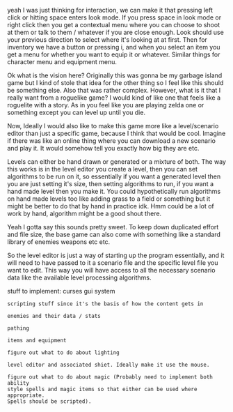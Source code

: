 yeah I was just thinking for interaction, we can make it that pressing left
click or hitting space enters look mode. If you press space in look mode or
right click then you get a contextual menu where you can choose to shoot at them
or talk to them / whatever if you are close enough.
Look should use your previous direction to select where it's looking at at
first.
Then for inventory we have a button or pressing i, and when you select an item
you get a menu for whether you want to equip it or whatever. Similar things for 
character menu and equipment menu.


Ok what is the vision here? Originally this was gonna be my garbage island game
but I kind of stole that idea for the other thing so I feel like this should be
something else. Also that was rather complex.
However, what is it that I really want from a roguelike game? I would kind of
like one that feels like a roguelite with a story. As in you feel like you are
playing zelda one or something except you can level up until you die.

Now, Ideally I would also like to make this game more like a level/scenario
editor than just a specific game, because I think that would be cool. Imagine
if there was like an online thing where you can download a new scenario and
play it. It would somehow tell you exactly how big they are etc.

Levels can either be hand drawn or generated or a mixture of both. The way this
works is in the level editor you create a level, then you can set algorithms
to be run on it, so essentially if you want a generated level then you are just
setting it's size, then setting algorithms to run, if you want a hand made level
then you make it. You could hypothetically run algorithms on hand made levels 
too like adding grass to a field or something but it might be better to do that
by hand in practice idk. Hmm could be a lot of work by hand, algorithm might be
a good shout there.

Yeah I gotta say this sounds pretty sweet. To keep down duplicated effort and
file size, the base game can also come with something like a standard library of
enemies weapons etc etc.

So the level editor is just a way of starting up the program essentially, and it
will need to have passed to it a scenario file and the specific level file you
want to edit. This way you will have access to all the necessary scenario data
like the available level processing algorithms.

stuff to implement:
    curses gui system

    scripting stuff since it's the basis of how the content gets in

    enemies and their data / stats

    pathing

    items and equipment

    figure out what to do about lighting

    level editor and associated shiet. Ideally make it use the mouse.

    figure out what to do about magic (Probably need to implement both ability
    style spells and magic items so that either can be used where appropriate.
    Spells should be scripted).